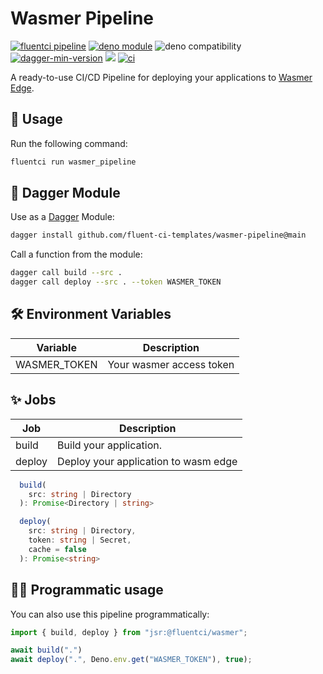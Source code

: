 # Wasmer Pipeline

[![fluentci pipeline](https://shield.fluentci.io/x/wasmer_pipeline)](https://pkg.fluentci.io/wasmer_pipeline)
[![deno module](https://shield.deno.dev/x/wasmer_pipeline)](https://deno.land/x/wasmer_pipeline)
![deno compatibility](https://shield.deno.dev/deno/^1.41)
[![dagger-min-version](https://shield.fluentci.io/dagger/v0.11.7)](https://dagger.io)
[![](https://jsr.io/badges/@fluentci/wasmer)](https://jsr.io/@fluentci/wasmer)
[![ci](https://github.com/fluent-ci-templates/wasmer-pipeline/actions/workflows/ci.yml/badge.svg)](https://github.com/fluent-ci-templates/wasmer-pipeline/actions/workflows/ci.yml)

A ready-to-use CI/CD Pipeline for deploying your applications to [Wasmer Edge](https://wasmer.io/products/edge).

## 🚀 Usage

Run the following command:

```bash
fluentci run wasmer_pipeline
```

## 🧩 Dagger Module

Use as a [Dagger](https://dagger.io) Module:

```bash
dagger install github.com/fluent-ci-templates/wasmer-pipeline@main
```

Call a function from the module:

```sh
dagger call build --src .
dagger call deploy --src . --token WASMER_TOKEN
```

## 🛠️ Environment Variables

| Variable        | Description                      |
|-----------------|----------------------------------|
| WASMER_TOKEN    | Your wasmer access token         |

## ✨ Jobs

| Job     | Description                          |
|---------|--------------------------------------|
| build   | Build your application.              |
| deploy  | Deploy your application to wasm edge |

```typescript
  build(
    src: string | Directory
  ): Promise<Directory | string>

  deploy(
    src: string | Directory,
    token: string | Secret,
    cache = false
  ): Promise<string> 
```

## 👨‍💻 Programmatic usage

You can also use this pipeline programmatically:

```typescript
import { build, deploy } from "jsr:@fluentci/wasmer";

await build(".")
await deploy(".", Deno.env.get("WASMER_TOKEN"), true);
```
